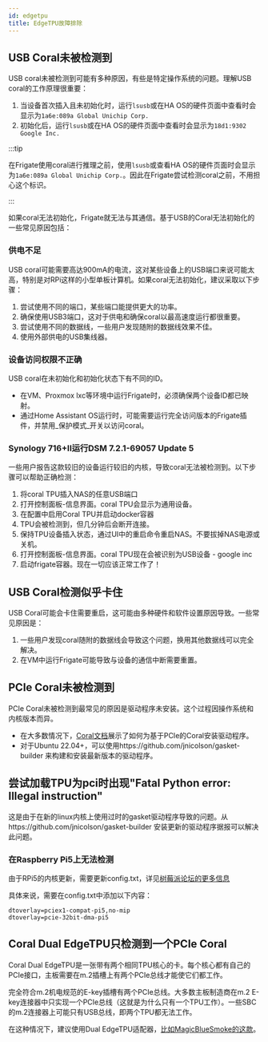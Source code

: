 ```yaml
---
id: edgetpu
title: EdgeTPU故障排除
---
```


## USB Coral未被检测到

USB coral未被检测到可能有多种原因，有些是特定操作系统的问题。理解USB coral的工作原理很重要：

1. 当设备首次插入且未初始化时，运行`lsusb`或在HA OS的硬件页面中查看时会显示为`1a6e:089a Global Unichip Corp.`
2. 初始化后，运行`lsusb`或在HA OS的硬件页面中查看时会显示为`18d1:9302 Google Inc.`

:::tip

在Frigate使用coral进行推理之前，使用`lsusb`或查看HA OS的硬件页面时会显示为`1a6e:089a Global Unichip Corp.`。因此在Frigate尝试检测coral之前，不用担心这个标识。

:::

如果coral无法初始化，Frigate就无法与其通信。基于USB的Coral无法初始化的一些常见原因包括：

### 供电不足

USB coral可能需要高达900mA的电流，这对某些设备上的USB端口来说可能太高，特别是对RPi这样的小型单板计算机。如果coral无法初始化，建议采取以下步骤：

1. 尝试使用不同的端口，某些端口能提供更大的功率。
2. 确保使用USB3端口，这对于供电和确保coral以最高速度运行都很重要。
3. 尝试使用不同的数据线，一些用户发现随附的数据线效果不佳。
4. 使用外部供电的USB集线器。

### 设备访问权限不正确

USB coral在未初始化和初始化状态下有不同的ID。

- 在VM、Proxmox lxc等环境中运行Frigate时，必须确保两个设备ID都已映射。
- 通过Home Assistant OS运行时，可能需要运行完全访问版本的Frigate插件，并禁用_保护模式_开关以访问coral。

### Synology 716+II运行DSM 7.2.1-69057 Update 5

一些用户报告这款较旧的设备运行较旧的内核，导致coral无法被检测到。以下步骤可以帮助正确检测：

1. 将coral TPU插入NAS的任意USB端口
2. 打开控制面板-信息界面。coral TPU会显示为通用设备。
3. 在配置中启用Coral TPU并启动docker容器
4. TPU会被检测到，但几分钟后会断开连接。
5. 保持TPU设备插入状态，通过UI中的重启命令重启NAS。不要拔掉NAS电源或关机。
6. 打开控制面板-信息界面。coral TPU现在会被识别为USB设备 - google inc
7. 启动frigate容器。现在一切应该正常工作了！

## USB Coral检测似乎卡住

USB Coral可能会卡住需要重启，这可能由多种硬件和软件设置原因导致。一些常见原因是：

1. 一些用户发现coral随附的数据线会导致这个问题，换用其他数据线可以完全解决。
2. 在VM中运行Frigate可能导致与设备的通信中断需要重置。

## PCIe Coral未被检测到

PCIe Coral未被检测到最常见的原因是驱动程序未安装。这个过程因操作系统和内核版本而异。

- 在大多数情况下，[Coral文档](https://coral.ai/docs/m2/get-started/#2-install-the-pcie-driver-and-edge-tpu-runtime)展示了如何为基于PCIe的Coral安装驱动程序。
- 对于Ubuntu 22.04+，可以使用https://github.com/jnicolson/gasket-builder 来构建和安装最新版本的驱动程序。

## 尝试加载TPU为pci时出现"Fatal Python error: Illegal instruction"

这是由于在新的linux内核上使用过时的gasket驱动程序导致的问题。从https://github.com/jnicolson/gasket-builder 安装更新的驱动程序据报可以解决此问题。

### 在Raspberry Pi5上无法检测

由于RPi5的内核更新，需要更新config.txt，详见[树莓派论坛的更多信息](https://forums.raspberrypi.com/viewtopic.php?t=363682&sid=cb59b026a412f0dc041595951273a9ca&start=25)

具体来说，需要在config.txt中添加以下内容：

```
dtoverlay=pciex1-compat-pi5,no-mip
dtoverlay=pcie-32bit-dma-pi5
```

## Coral Dual EdgeTPU只检测到一个PCIe Coral

Coral Dual EdgeTPU是一张带有两个相同TPU核心的卡。每个核心都有自己的PCIe接口，主板需要在m.2插槽上有两个PCIe总线才能使它们都工作。

完全符合m.2机电规范的E-key插槽有两个PCIe总线。大多数主板制造商在m.2 E-key连接器中只实现一个PCIe总线（这就是为什么只有一个TPU工作）。一些SBC的m.2连接器上可能只有USB总线，即两个TPU都无法工作。

在这种情况下，建议使用Dual EdgeTPU适配器，[比如MagicBlueSmoke的这款](https://github.com/magic-blue-smoke/Dual-Edge-TPU-Adapter)。